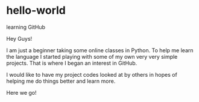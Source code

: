 # hello-world
learning GitHub

Hey Guys!

I am just a beginner taking some online classes in Python. To help me learn the language I started playing with some of my own very very simple projects. That is where I began an interest in GitHub.

I would like to have my project codes looked at by others in hopes of helping me do things better and learn more.

Here we go!

